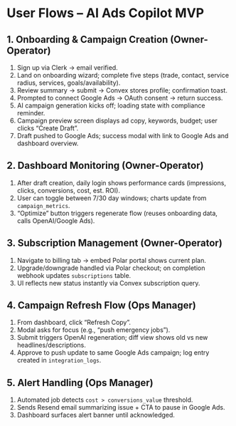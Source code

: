 # User Flows – AI Ads Copilot MVP

## 1. Onboarding & Campaign Creation (Owner-Operator)
1. Sign up via Clerk → email verified.
2. Land on onboarding wizard; complete five steps (trade, contact, service radius, services, goals/availability).
3. Review summary → submit → Convex stores profile; confirmation toast.
4. Prompted to connect Google Ads → OAuth consent → return success.
5. AI campaign generation kicks off; loading state with compliance reminder.
6. Campaign preview screen displays ad copy, keywords, budget; user clicks “Create Draft”.
7. Draft pushed to Google Ads; success modal with link to Google Ads and dashboard overview.

## 2. Dashboard Monitoring (Owner-Operator)
1. After draft creation, daily login shows performance cards (impressions, clicks, conversions, cost, est. ROI).
2. User can toggle between 7/30 day windows; charts update from `campaign_metrics`.
3. “Optimize” button triggers regenerate flow (reuses onboarding data, calls OpenAI/Google Ads).

## 3. Subscription Management (Owner-Operator)
1. Navigate to billing tab → embed Polar portal shows current plan.
2. Upgrade/downgrade handled via Polar checkout; on completion webhook updates `subscriptions` table.
3. UI reflects new status instantly via Convex subscription query.

## 4. Campaign Refresh Flow (Ops Manager)
1. From dashboard, click “Refresh Copy”.
2. Modal asks for focus (e.g., “push emergency jobs”).
3. Submit triggers OpenAI regeneration; diff view shows old vs new headlines/descriptions.
4. Approve to push update to same Google Ads campaign; log entry created in `integration_logs`.

## 5. Alert Handling (Ops Manager)
1. Automated job detects `cost > conversions_value` threshold.
2. Sends Resend email summarizing issue + CTA to pause in Google Ads.
3. Dashboard surfaces alert banner until acknowledged.

